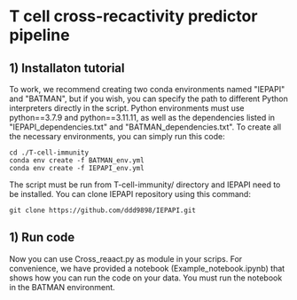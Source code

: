 # T cell cross-recactivity predictor pipeline


## 1) Installaton tutorial


To work, we recommend creating two conda environments named "IEPAPI" and "BATMAN", but if you wish, you can specify the path to different Python interpreters directly in the script. Python environments must use python==3.7.9 and python==3.11.11, as well as the dependencies listed in "IEPAPI_dependencies.txt" and "BATMAN_dependencies.txt". To create all the necessary environments, you can simply run this code:
```console
cd ./T-cell-immunity
conda env create -f BATMAN_env.yml
conda env create -f IEPAPI_env.yml
```

The script must be run from T-cell-immunity/ directory and IEPAPI need to be installed. You can clone IEPAPI repository using this command:
```console
git clone https://github.com/ddd9898/IEPAPI.git
```
## 1) Run code


Now you can use Cross_reaact.py as module in your scrips. For convenience, we have provided a notebook (Example_notebook.ipynb) that shows how you can run the code on your data. You must run the notebook in the BATMAN environment. 

